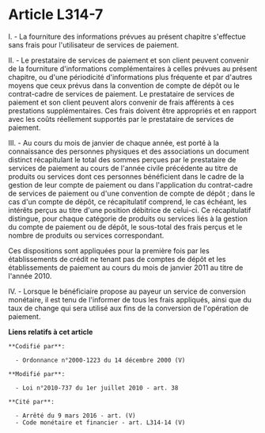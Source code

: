 # Article L314-7

I. - La fourniture des informations prévues au présent chapitre s'effectue sans frais pour l'utilisateur de services de
paiement. 

II. - Le prestataire de services de paiement et son client peuvent convenir de la fourniture d'informations complémentaires à
celles prévues au présent chapitre, ou d'une périodicité d'informations plus fréquente et par d'autres moyens que ceux prévus
dans la convention de compte de dépôt ou le contrat-cadre de services de paiement. Le prestataire de services de paiement et
son client peuvent alors convenir de frais afférents à ces prestations supplémentaires. Ces frais doivent être appropriés et
en rapport avec les coûts réellement supportés par le prestataire de services de paiement. 

III. - Au cours du mois de janvier de chaque année, est porté à la connaissance des personnes physiques et des associations
un document distinct récapitulant le total des sommes perçues par le prestataire de services de paiement au cours de l'année
civile précédente au titre de produits ou services dont ces personnes bénéficient dans le cadre de la gestion de leur compte
de paiement ou dans l'application du contrat-cadre de services de paiement ou d'une convention de compte de dépôt ; dans le
cas d'un compte de dépôt, ce récapitulatif comprend, le cas échéant, les intérêts perçus au titre d'une position débitrice de
celui-ci. Ce récapitulatif distingue, pour chaque catégorie de produits ou services liés à la gestion du compte de paiement
ou de dépôt, le sous-total des frais perçus et le nombre de produits ou services correspondant. 

Ces dispositions sont appliquées pour la première fois par les établissements de crédit ne tenant pas de comptes de dépôt et
les établissements de paiement au cours du mois de janvier 2011 au titre de l'année 2010. 

IV. - Lorsque le bénéficiaire propose au payeur un service de conversion monétaire, il est tenu de l'informer de tous les
frais appliqués, ainsi que du taux de change qui sera utilisé aux fins de la conversion de l'opération de paiement.

**Liens relatifs à cet article**

	**Codifié par**:

	  - Ordonnance n°2000-1223 du 14 décembre 2000 (V)

	**Modifié par**:

	  - Loi n°2010-737 du 1er juillet 2010 - art. 38

	**Cité par**:

	  - Arrêté du 9 mars 2016 - art. (V)
	  - Code monétaire et financier - art. L314-14 (V)
